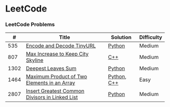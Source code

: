 LeetCode
========

### LeetCode Problems


| # | Title | Solution | Difficulty |
|---| ----- | -------- | ---------- |
|535 |[Encode and Decode TinyURL](https://leetcode.com/problems/encode-and-decode-tinyurl/) | [Python](/problems/python/encode-and-decode-tinyurl.py)|Medium|
|807 |[Max Increase to Keep City Skyline](https://leetcode.com/problems/max-increase-to-keep-city-skyline/) | [C++](/problems/cpp/max-increase-to-keep-city-skyline.cpp)|Medium|
|1302|[Deepest Leaves Sum](https://leetcode.com/problems/deepest-leaves-sum/) | [Python](/problems/python/deepest-leaves-sum.py)|Medium|
|1464|[Maximum Product of Two Elements in an Array](https://leetcode.com/problems/maximum-product-of-two-elements-in-an-array/) | [Python](/problems/python/maximum-product-of-two-elements-in-an-array.py), [C++](/problems/cpp/maximum-product-of-two-elements-in-an-array.cpp)|Easy|
|2807|[Insert Greatest Common Divisors in Linked List](https://leetcode.com/problems/insert-greatest-common-divisors-in-linked-list/) | [Python](/problems/python/insert-greatest-common-divisors-in-linked-list.py)|Medium|
